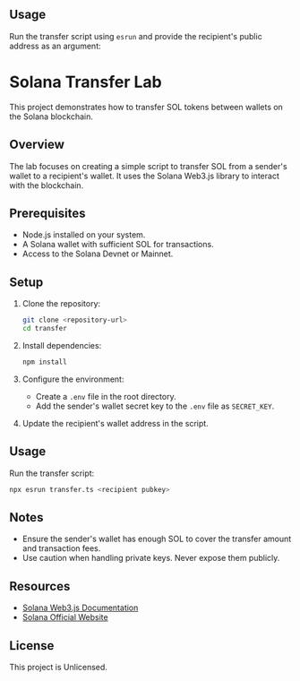 ## Usage

Run the transfer script using `esrun` and provide the recipient's public address as an argument:
# Solana Transfer Lab

This project demonstrates how to transfer SOL tokens between wallets on the Solana blockchain.

## Overview

The lab focuses on creating a simple script to transfer SOL from a sender's wallet to a recipient's wallet. It uses the Solana Web3.js library to interact with the blockchain.

## Prerequisites

- Node.js installed on your system.
- A Solana wallet with sufficient SOL for transactions.
- Access to the Solana Devnet or Mainnet.

## Setup

1. Clone the repository:
    ```bash
    git clone <repository-url>
    cd transfer
    ```

2. Install dependencies:
    ```bash
    npm install
    ```

3. Configure the environment:
    - Create a `.env` file in the root directory.
    - Add the sender's wallet secret key to the `.env` file as `SECRET_KEY`.

4. Update the recipient's wallet address in the script.

## Usage

Run the transfer script:
```bash
npx esrun transfer.ts <recipient pubkey>
```

## Notes

- Ensure the sender's wallet has enough SOL to cover the transfer amount and transaction fees.
- Use caution when handling private keys. Never expose them publicly.

## Resources

- [Solana Web3.js Documentation](https://solana-labs.github.io/solana-web3.js/)
- [Solana Official Website](https://solana.com/)

## License

This project is Unlicensed.  